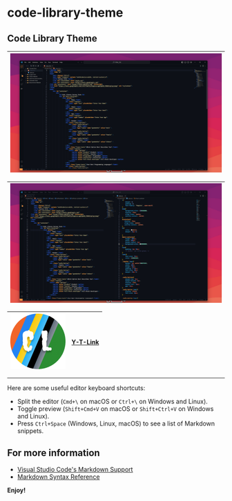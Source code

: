 # code-library-theme 

## Code Library Theme
|![img1](src/img1.png)|
|---|

|![img2](src/img2.png)|
|---|

|![img1](src/ca.png)|[Y-T-Link](https://www.youtube.com/channel/UC5-hTe2FN21UglAuPC3Kthw)|
|---|---|



---
Here are some useful editor keyboard shortcuts:

* Split the editor (`Cmd+\` on macOS or `Ctrl+\` on Windows and Linux).
* Toggle preview (`Shift+Cmd+V` on macOS or `Shift+Ctrl+V` on Windows and Linux).
* Press `Ctrl+Space` (Windows, Linux, macOS) to see a list of Markdown snippets.

## For more information

* [Visual Studio Code's Markdown Support](http://code.visualstudio.com/docs/languages/markdown)
* [Markdown Syntax Reference](https://help.github.com/articles/markdown-basics/)

**Enjoy!**

